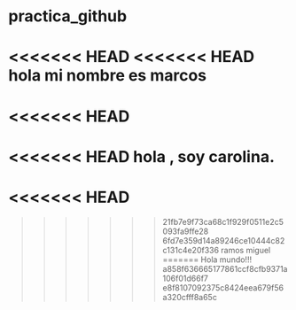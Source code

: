 # practica_github
<<<<<<< HEAD
<<<<<<< HEAD
hola mi nombre es marcos
=======
<<<<<<< HEAD
=======
<<<<<<< HEAD
hola , soy carolina.
=======
<<<<<<< HEAD
=======

>>>>>>> 21fb7e9f73ca68c1f929f0511e2c5093fa9ffe28
>>>>>>> 6fd7e359d14a89246ce10444c82c131c4e20f336
ramos miguel
=======
Hola mundo!!!
>>>>>>> a858f636665177861ccf8cfb9371a106f01d66f7
>>>>>>> e8f8107092375c8424eea679f56a320cfff8a65c
